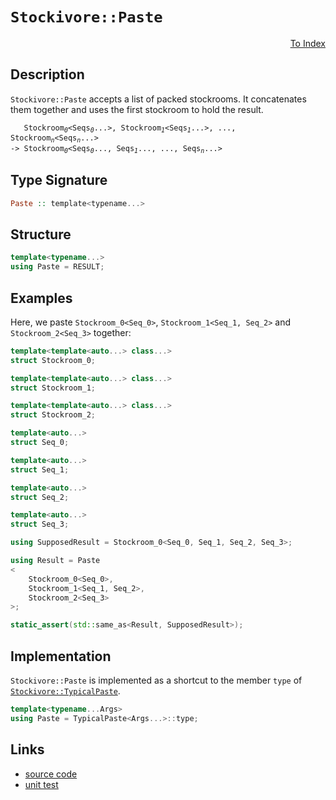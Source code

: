<!-- Copyright 2024 Feng Mofan
SPDX-License-Identifier: Apache-2.0 -->

# `Stockivore::Paste`

<p style='text-align: right;'><a href="../../../index.md#list-modifications-5">To Index</a></p>

## Description

`Stockivore::Paste` accepts a list of packed stockrooms.
It concatenates them together and uses the first stockroom to hold the result.

<pre><code>   Stockroom<sub><i>0</i></sub>&lt;Seqs<sub><i>0</i></sub>...&gt;, Stockroom<sub><i>1</i></sub>&lt;Seqs<sub><i>1</i></sub>...&gt;, ..., Stockroom<sub><i>n</i></sub>&lt;Seqs<sub><i>n</i></sub>...&gt;
-> Stockroom<sub><i>0</i></sub>&lt;Seqs<sub><i>0</i></sub>..., Seqs<sub><i>1</i></sub>..., ..., Seqs<sub><i>n</i></sub>...></code></pre>

## Type Signature

```Haskell
Paste :: template<typename...>
```

## Structure

```C++
template<typename...>
using Paste = RESULT;
```

## Examples

Here, we paste `Stockroom_0<Seq_0>`,  `Stockroom_1<Seq_1, Seq_2>` and `Stockroom_2<Seq_3>` together:

```C++
template<template<auto...> class...>
struct Stockroom_0;

template<template<auto...> class...>
struct Stockroom_1;

template<template<auto...> class...>
struct Stockroom_2;

template<auto...>
struct Seq_0;

template<auto...>
struct Seq_1;

template<auto...>
struct Seq_2;

template<auto...>
struct Seq_3;

using SupposedResult = Stockroom_0<Seq_0, Seq_1, Seq_2, Seq_3>;

using Result = Paste
<
    Stockroom_0<Seq_0>, 
    Stockroom_1<Seq_1, Seq_2>,
    Stockroom_2<Seq_3>
>;

static_assert(std::same_as<Result, SupposedResult>);
```

## Implementation

`Stockivore::Paste` is implemented as a shortcut to the member `type` of [`Stockivore::TypicalPaste`](./typical_paste.doc.md).

```C++
template<typename...Args>
using Paste = TypicalPaste<Args...>::type;
```

## Links

- [source code](../../../../conceptrodon/stockivore/paste.hpp)
- [unit test](../../../../tests/unit/metafunctions/stockivore/paste.test.hpp)

